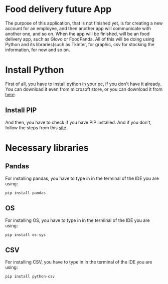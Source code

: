 # Food delivery future App
The purpose of this application, that is not finished yet, is for creating a new account for an employee, and then another app will communicate with another one, 
and so on. When the app will be finished, will be an food delivery app, such as Glovo or FoodPanda. All of this will be doing using Python and its libraries(such as
Tkinter, for graphic, csv for stocking the information, for now and so on.

# Install Python
First of all, you have to install python in your pc, if you don't have it already. You can download it even from microsoft store, or you can download it
from [here](https://www.python.org/downloads/).

## Install PIP
And then, you have to check if you have PIP installed. And if you don't, follow the steps from this
[site](https://phoenixnap.com/kb/install-pip-windows).

# Necessary libraries
## Pandas
For installing pandas, you have to type in in the terminal of the IDE you are using:

```pip install pandas```

## OS
For installing OS, you have to type in in the terminal of the IDE you are using:

```pip install os-sys```

## CSV
For installing CSV, you have to type in in the terminal of the IDE you are using:

```pip install python-csv```
